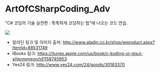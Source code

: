 # ArtOfCSharpCoding_Adv
"C# 코딩의 기술 실전편 : 똑똑하게 코딩하는 법"에 나오는 코드 연습.

![](http://i.imgur.com/qzuzRNW.png)

- 알라딘 링크 및 이미지 출처: http://www.aladin.co.kr/shop/wproduct.aspx?ItemId=88531749
- iBooks 링크: https://itunes.apple.com/us/book/c-koding-ui-gisul-siljeonpyeon/id1158745953
- Yes24 링크: http://www.yes24.com/24/goods/30183370
